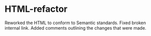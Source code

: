 # HTML-refactor

Reworked the HTML to conform to Semantic standards. Fixed broken internal link.
Added comments outlining the changes that were made.

